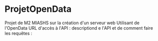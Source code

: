 # ProjetOpenData
Projet de M2 MIASHS sur la création d'un serveur web Utilisant de l'OpenData
URL d'accès à l'API :
descriptiond e l'API et de comment faire les requêtes :
